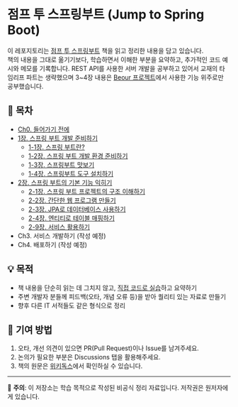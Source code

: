 # 점프 투 스프링부트 (Jump to Spring Boot)

이 레포지토리는 [점프 투 스프링부트](https://wikidocs.net/book/7601) 책을 읽고 정리한 내용을 담고 있습니다.  
책의 내용을 그대로 옮기기보다, 학습하면서 이해한 부분을 요약하고, 추가적인 코드 예시와 메모를 기록합니다.
REST API를 사용한 서버 개발을 공부하고 있어서 교재의 타임리프 파트는 생략했으며 3~4장 내용은 [Beour 프로젝트](https://github.com/beour-team/beour-be)에서 사용한 기능 위주로만 공부했습니다.

## 📖 목차
- [Ch0. 들어가기 전에](notes/ch00-preface.md)
- [1장. 스프링 부트 개발 준비하기](notes/ch01)
	- [1-1장. 스프링 부트란?](notes/ch01/ch01-1-스프링-부트란?.md)
	- [1-2장. 스프링 부트 개발 환경 준비하기](notes/ch01/ch01-2-스프링-부트-개발-환경-준비하기.md)
	- [1-3장. 스프링부트 맛보기](notes/ch01/ch01-3-스프링부트-맛보기.md)
	- [1-4장. 스프링부트 도구 설치하기](notes/ch01/ch01-4-스프링부트-도구-설치하기.md)
- [2장. 스프링 부트의 기본 기능 익히기](notes/ch02)
	- [2-1장. 스프링 부트 프로젝트의 구조 이해하기](notes/ch02/ch02-1-스프링-부트-프로젝트의-구조-이해하기.md)
	- [2-2장. 간단한 웹 프로그램 만들기](notes/ch02/ch02-2-간단한-웹-프로그램-만들기.md)
   	- [2-3장. JPA로 데이터베이스 사용하기](notes/ch02/ch02-3-JPA로-데이터베이스-사용하기.md)
	- [2-4장. 엔티티로 테이블 매핑하기](notes/ch02/ch02-4-엔티티로-테이블-매핑하기.md)
  	- [2-9장. 서비스 활용하기](notes/ch02/ch02-9-서비스-활용하기.md)
- Ch3. 서비스 개발하기 (작성 예정)
- Ch4. 배포하기 (작성 예정)

## 💡 목적
- 책 내용을 단순히 읽는 데 그치지 않고, [직접 코드로 실습](https://github.com/semInDev/beour-mini-crud)하고 요약하기
- 주변 개발자 분들께 피드백(오타, 개념 오류 등)을 받아 퀄리티 있는 자료로 만들기
- 향후 다른 IT 서적들도 같은 형식으로 정리

## 🤝 기여 방법
1. 오타, 개선 의견이 있으면 PR(Pull Request)이나 Issue를 남겨주세요.
2. 논의가 필요한 부분은 Discussions 탭을 활용해주세요.
3. 책의 원문은 [위키독스](https://wikidocs.net/book/7601)에서 확인하실 수 있습니다.

---

📌 **주의**: 이 저장소는 학습 목적으로 작성된 비공식 정리 자료입니다. 저작권은 원저자에게 있습니다.
